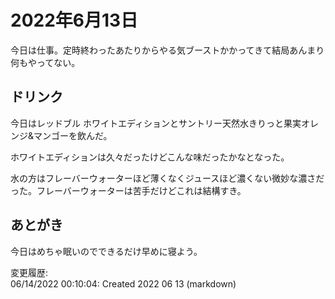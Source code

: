 # 2022年6月13日

今日は仕事。定時終わったあたりからやる気ブーストかかってきて結局あんまり何もやってない。

## ドリンク

今日はレッドブル ホワイトエディションとサントリー天然水きりっと果実オレンジ&マンゴーを飲んだ。

ホワイトエディションは久々だったけどこんな味だったかなとなった。

水の方はフレーバーウォーターほど薄くなくジュースほど濃くない微妙な濃さだった。フレーバーウォーターは苦手だけどこれは結構すき。

## あとがき

今日はめちゃ眠いのでできるだけ早めに寝よう。

変更履歴:  
06/14/2022 00:10:04: Created 2022 06 13 (markdown)  
